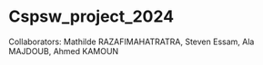 # Cspsw_project_2024

Collaborators: Mathilde RAZAFIMAHATRATRA, Steven Essam, Ala MAJDOUB, Ahmed KAMOUN
